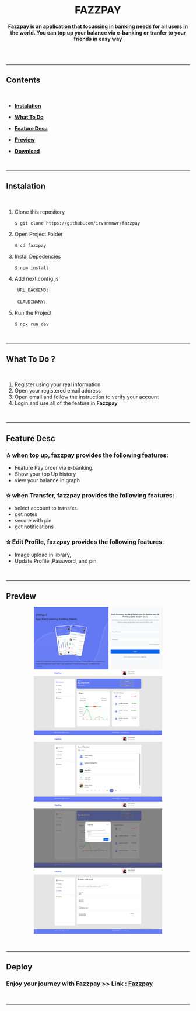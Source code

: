 # <h1 align="center">**FAZZPAY**</h1>

<center>

<p><b> Fazzpay is an application that focussing in banking needs for
                all users in the world. You can top up your balance via e-banking or tranfer to your friends in easy way</b></p>

</center>
<br/>

<br/>
<hr/>

<!-- <span style='font-size:20px;'>&#128204;</span> -->

## **Contents**

<br/>

- [**Instalation**](#instalation)

- [**What To Do**](#what-to-do)

- [**Feature Desc**](#feature-desc)

- [**Preview**](#preview)

- [**Download**](#Download)

<br/>
<hr/>

## **Instalation**

<br/>

1. Clone this repository

   ```bash
   $ git clone https://github.com/irvanmnwr/fazzpay
   ```

2. Open Project Folder

   ```
   $ cd fazzpay
   ```

3. Instal Depedencies

   ```
   $ npm install
   ```

4. Add next.config.js

   ```
    URL_BACKEND:

    CLAUDINARY:

   ```

5. Run the Project
   ```
   $ npx run dev
   ```

<br/>
<hr/>

## **What To Do ?**

<br/>

1. Register using your real information
2. Open your registered email address
3. Open email and follow the instruction to verify your account
4. Login and use all of the feature in **Fazzpay**

<br/>
<hr/>

## **Feature Desc**

### <span style='font-size:15px;'>&#10032;</span> when top up, fazzpay provides the following features:

- Feature Pay order via e-banking.
- Show your top Up history
- view your balance in graph

### <span style='font-size:15px;'>&#10032;</span> when Transfer, fazzpay provides the following features:

- select account to transfer.
- get notes
- secure with pin
- get notifications

### <span style='font-size:15px;'>&#10032;</span> Edit Profile, fazzpay provides the following features:

- Image upload in library,
- Update Profile ,Password, and pin,

<br/>
<hr/>

## **Preview**

<p align="center">
<img src="./public/assets/ss/Capture1.PNG" width="70%"/><br />
<img src="./public/assets/ss/Capture2.PNG" width="70%"/><br />
<img src="./public/assets/ss/Capture3.PNG" width="70%"/><br />
<img src="./public/assets/ss/Capture4.PNG" width="70%"/><br />
<img src="./public/assets/ss/Capture5.PNG" width="70%"/><br />
</p>

<br/>
<hr/>

## **Deploy**

### **Enjoy your journey with Fazzpay** >> Link : [**Fazzpay**](https://fazzpay-acr3z20oq-irvanmnwr.vercel.app/)

<br/>
<hr/>
